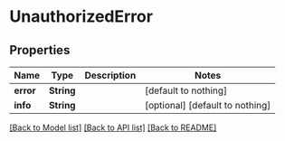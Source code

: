 # UnauthorizedError


## Properties
Name | Type | Description | Notes
------------ | ------------- | ------------- | -------------
**error** | **String** |  | [default to nothing]
**info** | **String** |  | [optional] [default to nothing]


[[Back to Model list]](../README.md#models) [[Back to API list]](../README.md#api-endpoints) [[Back to README]](../README.md)


